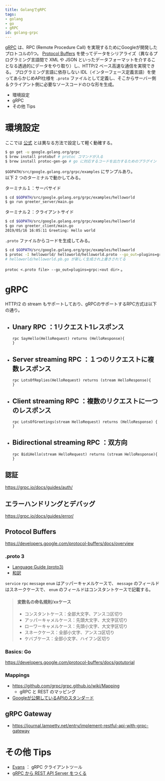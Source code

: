 ```yaml
---
title: GolangでgRPC
tags:
- golang
- go
- gRPC
id: golang-grpc
---
```


[gRPC](https://grpc.io/) は、RPC (Remote Procedure Call) を実現するためにGoogleが開発したプロトコルの1つ。
[Protocol Buffers](https://developers.google.com/protocol-buffers/) を使ってデータをシリアライズ（異なるプログラミング言語間で XML や JSON といったデータフォーマットを介することなる透過的にデータをやり取り）し、HTTP/2 ベース高速な通信を実現できる。
プログラミング言語に依存しない IDL（インターフェース定義言語）を使ってあらかじめAPI仕様を `.proto` ファイルとして定義し、そこからサーバー側＆クライアント側に必要なソースコードのひな形を生成。

- 環境設定
- gRPC
- その他 Tips

<!-- more -->

# 環境設定

ここでは [公式](https://grpc.io/docs/quickstart/go/) とは異なる方法で設定して軽く動確する。

``` bash
$ go get -u google.golang.org/grpc
$ brew install protobuf # protoc コマンドが入る
$ brew install protoc-gen-go # go に対応するコードを出力するためのプラグイン
```

`$GOPATH/src/google.golang.org/grpc/examples` にサンプルあり。  
以下 2 つのターミナルで動かしてみる。

ターミナル１：サーバサイド
``` bash
$ cd $GOPATH/src/google.golang.org/grpc/examples/helloworld
$ go run greeter_server/main.go
```

ターミナル２：クライアントサイド
``` bash
$ cd $GOPATH/src/google.golang.org/grpc/examples/helloworld
$ go run greeter_client/main.go
2019/05/16 16:05:11 Greeting: Hello world
```

`.proto` ファイルからコードを生成してみる。

``` bash
$ cd $GOPATH/src/google.golang.org/grpc/examples/helloworld
$ protoc -I helloworld/ helloworld/helloworld.proto --go_out=plugins=grpc:helloworld
# helloworld/helloworld.pb.go が新しく生成され上書きされてる
```

`protoc <.proto file> --go_out=plugins=grpc:<out dir>` 。

# gRPC

HTTP/2 の stream もサポートしており、gRPCのサポートするRPC方式は以下の通り。

- Unary RPC ：1リクエスト1レスポンス
    - 
    ```
    rpc SayHello(HelloRequest) returns (HelloResponse){
    }
    ```
- Server streaming RPC ：１つのリクエストに複数レスポンス
    - 
    ```
    rpc LotsOfReplies(HelloRequest) returns (stream HelloResponse){
    }
    ```
- Client streaming RPC ：複数のリクエストに一つのレスポンス
    - 
    ```
    rpc LotsOfGreetings(stream HelloRequest) returns (HelloResponse) {
    }
    ```
- Bidirectional streaming RPC ：双方向
    - 
    ```
    rpc BidiHello(stream HelloRequest) returns (stream HelloResponse){
    }
    ```

## 認証

https://grpc.io/docs/guides/auth/

## エラーハンドリングとデバッグ

https://grpc.io/docs/guides/error/

## Protocol Buffers

https://developers.google.com/protocol-buffers/docs/overview

### .proto 3

- [Language Guide (proto3)](https://developers.google.com/protocol-buffers/docs/proto3)
- [和訳](https://qiita.com/CyLomw/items/9aa4551bd6bb9c0818b6)

`service` `rpc` `message` `enum` はアッパーキャメルケースで、 `message` のフィールドはスネークケースで、 `enum` のフィールドはコンスタントケースで記載する。

> #### 変数名の命名規則/xxケース
> - コンスタントケース：全部大文字、アンスコ区切り
> - アッパーキャメルケース：先頭大文字、大文字区切り
> - ローワーキャメルケース：先頭小文字、大文字区切り
> - スネークケース：全部小文字、アンスコ区切り
> - ケバブケース：全部小文字、ハイフン区切り

### Basics: Go

https://developers.google.com/protocol-buffers/docs/gotutorial

### Mappings

- https://github.com/grpc/grpc.github.io/wiki/Mapping
    - gRPC と REST のマッピング
- [Googleが公開しているAPIのスタンダード](https://cloud.google.com/apis/design/standard_methods)

## gRPC Gateway

- https://journal.lampetty.net/entry/implement-restful-api-with-grpc-gateway

# その他 Tips

- [Evans](https://github.com/ktr0731/evans) ： gRPC クライアントツール
- [gRPC から REST API Server をつくる](https://fisproject.jp/2018/09/translates-grpc-into-rest-json-api-with-go/)